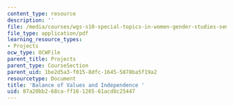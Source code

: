 ```yaml
---
content_type: resource
description: ''
file: /media/courses/wgs-s10-special-topics-in-women-gender-studies-seminar-latina-womens-voices-spring-2010/87a20bb268caff16126561acd8c25447_MITWGS_S10S10_blnce.pdf
file_type: application/pdf
learning_resource_types:
- Projects
ocw_type: OCWFile
parent_title: Projects
parent_type: CourseSection
parent_uid: 1be2d5a3-f015-8dfc-1645-5878ba5f19a2
resourcetype: Document
title: 'Balance of Values and Independence '
uid: 87a20bb2-68ca-ff16-1265-61acd8c25447
---
```

